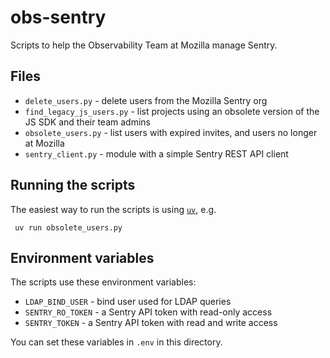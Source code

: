 # obs-sentry

Scripts to help the Observability Team at Mozilla manage Sentry.

## Files

* `delete_users.py` - delete users from the Mozilla Sentry org
* `find_legacy_js_users.py` - list projects using an obsolete version of the JS SDK
  and their team admins
* `obsolete_users.py` - list users with expired invites, and users no longer at Mozilla
* `sentry_client.py` - module with a simple Sentry REST API client

## Running the scripts

The easiest way to run the scripts is using [`uv`][1], e.g.

     uv run obsolete_users.py

[1]: https://docs.astral.sh/uv/

## Environment variables

The scripts use these environment variables:

* `LDAP_BIND_USER` - bind user used for LDAP queries
* `SENTRY_RO_TOKEN` - a Sentry API token with read-only access
* `SENTRY_TOKEN` - a Sentry API token with read and write access

You can set these variables in `.env` in this directory.
